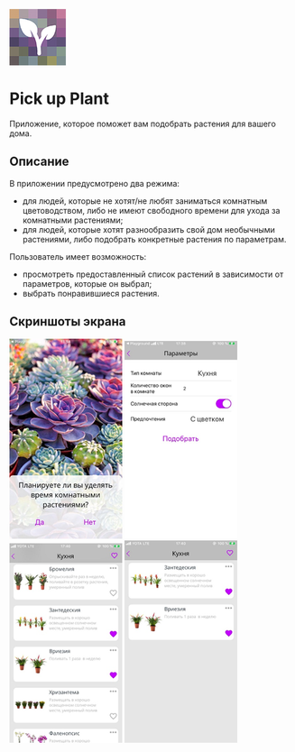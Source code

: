 ![alt text](screenshots/logo.jpg) 
# Pick up Plant
Приложение, которое поможет вам подобрать раcтения для вашего дома.

## Описание

В приложении предусмотрено два режима:
- для людей, которые не хотят/не любят заниматься комнатным цветоводством, либо не имеют свободного времени для ухода за комнатными растениями;
- для людей, которые хотят разнообразить свой дом необычными растениями, либо подобрать конкретные растения по параметрам.

Пользователь имеет возможность: 
- просмотреть предоставленный список растений в зависимости от параметров, которые он выбрал;
- выбрать понравившиеся растения.

## Скриншоты экрана

![alt text](screenshots/screen_1.png)
![alt text](screenshots/screen_2.png)
![alt text](screenshots/screen_3.png)
![alt text](screenshots/screen_4.png)

